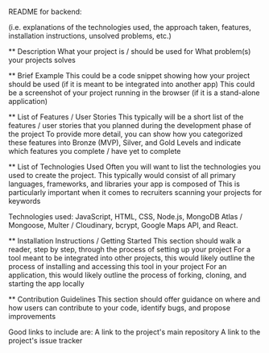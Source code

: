 README for backend:

(i.e. explanations of the technologies used, the approach taken, features, installation instructions, unsolved problems, etc.)

 ** Description
What your project is / should be used for
What problem(s) your projects solves

 ** Brief Example
This could be a code snippet showing how your project should be used (if it is meant to be integrated into another app)
This could be a screenshot of your project running in the browser (if it is a stand-alone application)

 ** List of Features / User Stories
This typically will be a short list of the features / user stories that you planned during the development phase of the project
To provide more detail, you can show how you categorized these features into Bronze (MVP), Silver, and Gold Levels and indicate which features you complete / have yet to complete

 ** List of Technologies Used
Often you will want to list the technologies you used to create the project.
This typically would consist of all primary languages, frameworks, and libraries your app is composed of
This is particularly important when it comes to recruiters scanning your projects for keywords

Technologies used: JavaScript, HTML, CSS, Node.js, MongoDB Atlas / Mongoose, Multer / Cloudinary, bcrypt, Google Maps API, and React.

 ** Installation Instructions / Getting Started
This section should walk a reader, step by step, through the process of setting up your project
For a tool meant to be integrated into other projects, this would likely outline the process of installing and accessing this tool in your project
For an application, this would likely outline the process of forking, cloning, and starting the app locally

 ** Contribution Guidelines
This section should offer guidance on where and how users can contribute to your code, identify bugs, and propose improvements

Good links to include are:
A link to the project's main repository
A link to the project's issue tracker